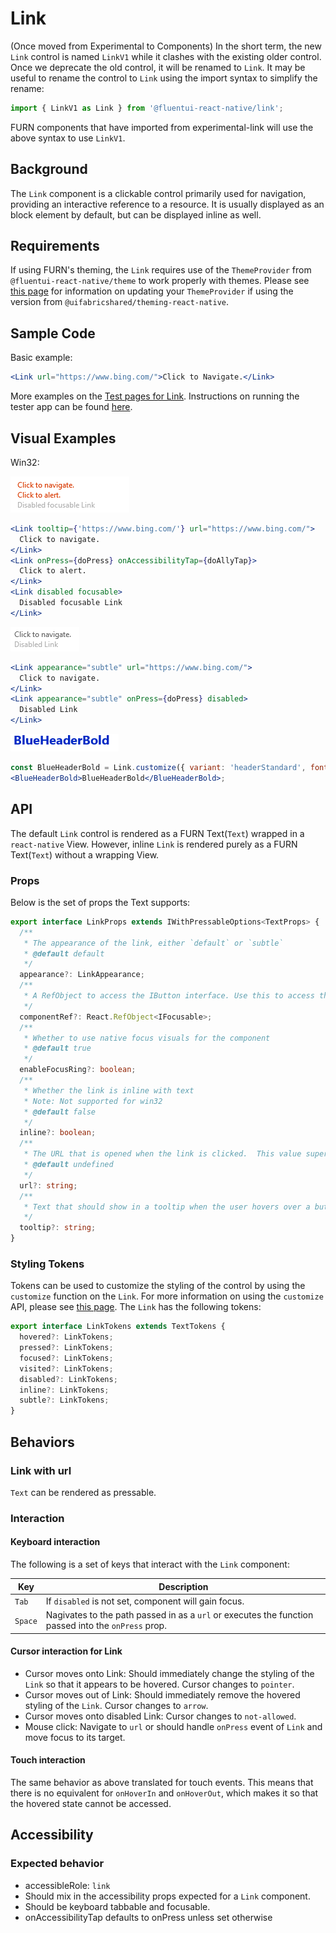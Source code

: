 # Link

(Once moved from Experimental to Components)
In the short term, the new `Link` control is named `LinkV1` while it clashes with the existing older control. Once we deprecate the old control, it will be renamed to `Link`. It may be useful to rename the control to `Link` using the import syntax to simplify the rename:

```ts
import { LinkV1 as Link } from '@fluentui-react-native/link';
```

FURN components that have imported from experimental-link will use the above syntax to use `LinkV1`.

## Background

The `Link` component is a clickable control primarily used for navigation, providing an interactive reference to a resource. It is usually displayed as an block element by default, but can be displayed inline as well.

## Requirements

If using FURN's theming, the `Link` requires use of the `ThemeProvider` from `@fluentui-react-native/theme` to work properly with themes. Please see [this page](../../../docs/pages/Guides/UpdateThemeProvider.md) for information on updating your `ThemeProvider` if using the version from `@uifabricshared/theming-react-native`.

## Sample Code

Basic example:

```jsx
<Link url="https://www.bing.com/">Click to Navigate.</Link>
```

More examples on the [Test pages for Link](../../../apps/fluent-tester/src/TestComponents/LinkV1). Instructions on running the tester app can be found [here](../../../apps/fluent-tester/README.md).

## Visual Examples

Win32:

![Default Links on win32 example](./assets/Link_example_default_win32.png)

```jsx
<Link tooltip={'https://www.bing.com/'} url="https://www.bing.com/">
  Click to navigate.
</Link>
<Link onPress={doPress} onAccessibilityTap={doAllyTap}>
  Click to alert.
</Link>
<Link disabled focusable>
  Disabled focusable Link
</Link>
```

![Subtle Links on win32 example](./assets/Link_example_subtle_win32.png)

```jsx
<Link appearance="subtle" url="https://www.bing.com/">
  Click to navigate.
</Link>
<Link appearance="subtle" onPress={doPress} disabled>
  Disabled Link
</Link>
```

![Customized Links on win32 example](./assets/Link_example_customized_win32.png)

```jsx
const BlueHeaderBold = Link.customize({ variant: 'headerStandard', fontWeight: '700', color: '#0229c4', textAlign: 'right' });
<BlueHeaderBold>BlueHeaderBold</BlueHeaderBold>;
```

## API

The default `Link` control is rendered as a FURN Text(`Text`) wrapped in a `react-native` View. However, inline `Link` is rendered purely as a FURN Text(`Text`) without a wrapping View.

### Props

Below is the set of props the Text supports:

```ts
export interface LinkProps extends IWithPressableOptions<TextProps> {
  /**
   * The appearance of the link, either `default` or `subtle`
   * @default default
   */
  appearance?: LinkAppearance;
  /**
   * A RefObject to access the IButton interface. Use this to access the public methods and properties of the component.
   */
  componentRef?: React.RefObject<IFocusable>;
  /**
   * Whether to use native focus visuals for the component
   * @default true
   */
  enableFocusRing?: boolean;
  /**
   * Whether the link is inline with text
   * Note: Not supported for win32
   * @default false
   */
  inline?: boolean;
  /**
   * The URL that is opened when the link is clicked.  This value supersedes the 'onPress' callback when both are present.
   * @default undefined
   */
  url?: string;
  /**
   * Text that should show in a tooltip when the user hovers over a button.
   */
  tooltip?: string;
}
```

### Styling Tokens

Tokens can be used to customize the styling of the control by using the `customize` function on the `Link`. For more information on using the `customize` API, please see [this page](../../framework/composition/README.md). The `Link` has the following tokens:

```ts
export interface LinkTokens extends TextTokens {
  hovered?: LinkTokens;
  pressed?: LinkTokens;
  focused?: LinkTokens;
  visited?: LinkTokens;
  disabled?: LinkTokens;
  inline?: LinkTokens;
  subtle?: LinkTokens;
}
```

## Behaviors

### Link with url

`Text` can be rendered as pressable.

### Interaction

#### Keyboard interaction

The following is a set of keys that interact with the `Link` component:

| Key     | Description                                                                                         |
| ------- | --------------------------------------------------------------------------------------------------- |
| `Tab`   | If `disabled` is not set, component will gain focus.                                                |
| `Space` | Nagivates to the path passed in as a `url` or executes the function passed into the `onPress` prop. |

#### Cursor interaction for Link

- Cursor moves onto Link: Should immediately change the styling of the `Link` so that it appears to be hovered. Cursor changes to `pointer`.
- Cursor moves out of Link: Should immediately remove the hovered styling of the `Link`. Cursor changes to `arrow`.
- Cursor moves onto disabled Link: Cursor changes to `not-allowed`.
- Mouse click: Navigate to `url` or should handle `onPress` event of `Link` and move focus to its target.

#### Touch interaction

The same behavior as above translated for touch events. This means that there is no equivalent for `onHoverIn` and `onHoverOut`, which makes it so that the hovered state cannot be accessed.

## Accessibility

### Expected behavior

- accessibleRole: `link`
- Should mix in the accessibility props expected for a `Link` component.
- Should be keyboard tabbable and focusable.
- onAccessibilityTap defaults to onPress unless set otherwise
